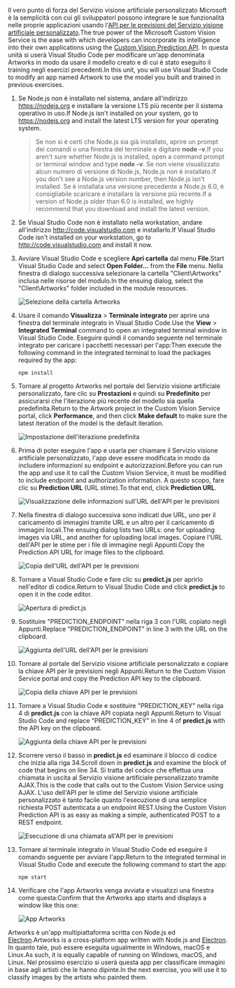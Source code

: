 <span data-ttu-id="60058-101">Il vero punto di forza del Servizio visione artificiale personalizzato Microsoft è la semplicità con cui gli sviluppatori possono integrare le sue funzionalità nelle proprie applicazioni usando l'[API per le previsioni del Servizio visione artificiale personalizzato](https://southcentralus.dev.cognitive.microsoft.com/docs/services/eb68250e4e954d9bae0c2650db79c653/operations/58acd3c1ef062f0344a42814).</span><span class="sxs-lookup"><span data-stu-id="60058-101">The true power of the Microsoft Custom Vision Service is the ease with which developers can incorporate its intelligence into their own applications using the [Custom Vision Prediction API](https://southcentralus.dev.cognitive.microsoft.com/docs/services/eb68250e4e954d9bae0c2650db79c653/operations/58acd3c1ef062f0344a42814).</span></span> <span data-ttu-id="60058-102">In questa unità si userà Visual Studio Code per modificare un'app denominata Artworks in modo da usare il modello creato e di cui è stato eseguito il training negli esercizi precedenti.</span><span class="sxs-lookup"><span data-stu-id="60058-102">In this unit, you will use Visual Studio Code to modify an app named Artwork to use the model you built and trained in previous exercises.</span></span>

1. <span data-ttu-id="60058-103">Se Node.js non è installato nel sistema, andare all'indirizzo https://nodejs.org e installare la versione LTS più recente per il sistema operativo in uso.</span><span class="sxs-lookup"><span data-stu-id="60058-103">If Node.js isn't installed on your system, go to https://nodejs.org and install the latest LTS version for your operating system.</span></span>

   > <span data-ttu-id="60058-104">Se non si è certi che Node.js sia già installato, aprire un prompt dei comandi o una finestra del terminale e digitare **node -v**.</span><span class="sxs-lookup"><span data-stu-id="60058-104">If you aren't sure whether Node.js is installed, open a command prompt or terminal window and type **node -v**.</span></span> <span data-ttu-id="60058-105">Se non viene visualizzato alcun numero di versione di Node.js, Node.js non è installato.</span><span class="sxs-lookup"><span data-stu-id="60058-105">If you don't see a Node.js version number, then Node.js isn't installed.</span></span> <span data-ttu-id="60058-106">Se è installata una versione precedente a Node.js 6.0, è consigliabile scaricare e installare la versione più recente.</span><span class="sxs-lookup"><span data-stu-id="60058-106">If a version of Node.js older than 6.0 is installed, we highly recommend that you download and install the latest version.</span></span>

1. <span data-ttu-id="60058-107">Se Visual Studio Code non è installato nella workstation, andare all'indirizzo http://code.visualstudio.com e installarlo.</span><span class="sxs-lookup"><span data-stu-id="60058-107">If Visual Studio Code isn't installed on your workstation, go to http://code.visualstudio.com and install it now.</span></span>

1. <span data-ttu-id="60058-108">Avviare Visual Studio Code e scegliere **Apri cartella** dal menu **File**.</span><span class="sxs-lookup"><span data-stu-id="60058-108">Start Visual Studio Code and select **Open Folder...** from the **File** menu.</span></span> <span data-ttu-id="60058-109">Nella finestra di dialogo successiva selezionare la cartella "Client\Artworks" inclusa nelle risorse del modulo.</span><span class="sxs-lookup"><span data-stu-id="60058-109">In the ensuing dialog, select the "Client\Artworks" folder included in the module resources.</span></span>

    ![Selezione della cartella Artworks](../media/5-fe-select-folder.png)

1. <span data-ttu-id="60058-111">Usare il comando **Visualizza** > **Terminale integrato** per aprire una finestra del terminale integrato in Visual Studio Code.</span><span class="sxs-lookup"><span data-stu-id="60058-111">Use the **View** > **Integrated Terminal** command to open an integrated terminal window in Visual Studio Code.</span></span> <span data-ttu-id="60058-112">Eseguire quindi il comando seguente nel terminale integrato per caricare i pacchetti necessari per l'app:</span><span class="sxs-lookup"><span data-stu-id="60058-112">Then execute the following command in the integrated terminal to load the packages required by the app:</span></span>

    ```
    npm install
    ```

1. <span data-ttu-id="60058-113">Tornare al progetto Artworks nel portale del Servizio visione artificiale personalizzato, fare clic su **Prestazioni** e quindi su **Predefinito** per assicurarsi che l'iterazione più recente del modello sia quella predefinita.</span><span class="sxs-lookup"><span data-stu-id="60058-113">Return to the Artwork project in the Custom Vision Service portal, click **Performance**, and then click **Make default** to make sure the latest iteration of the model is the default iteration.</span></span>

    ![Impostazione dell'iterazione predefinita](../media/5-portal-make-default.png)

1. <span data-ttu-id="60058-115">Prima di poter eseguire l'app e usarla per chiamare il Servizio visione artificiale personalizzato, l'app deve essere modificata in modo da includere informazioni su endpoint e autorizzazioni.</span><span class="sxs-lookup"><span data-stu-id="60058-115">Before you can run the app and use it to call the Custom Vision Service, it must be modified to include endpoint and authorization information.</span></span> <span data-ttu-id="60058-116">A questo scopo, fare clic su **Prediction URL** (URL stime).</span><span class="sxs-lookup"><span data-stu-id="60058-116">To that end, click **Prediction URL**.</span></span>

    ![Visualizzazione delle informazioni sull'URL dell'API per le previsioni](../media/5-portal-prediction-url.png)

1. <span data-ttu-id="60058-118">Nella finestra di dialogo successiva sono indicati due URL, uno per il caricamento di immagini tramite URL e un altro per il caricamento di immagini locali.</span><span class="sxs-lookup"><span data-stu-id="60058-118">The ensuing dialog lists two URLs: one for uploading images via URL, and another for uploading local images.</span></span> <span data-ttu-id="60058-119">Copiare l'URL dell'API per le stime per i file di immagine negli Appunti.</span><span class="sxs-lookup"><span data-stu-id="60058-119">Copy the Prediction API URL for image files to the clipboard.</span></span>

    ![Copia dell'URL dell'API per le previsioni](../media/5-copy-prediction-url.png)

1. <span data-ttu-id="60058-121">Tornare a Visual Studio Code e fare clic su **predict.js** per aprirlo nell'editor di codice.</span><span class="sxs-lookup"><span data-stu-id="60058-121">Return to Visual Studio Code and click **predict.js** to open it in the code editor.</span></span>

    ![Apertura di predict.js](../media/5-vs-predict-file.png)

1. <span data-ttu-id="60058-123">Sostituire "PREDICTION_ENDPOINT" nella riga 3 con l'URL copiato negli Appunti.</span><span class="sxs-lookup"><span data-stu-id="60058-123">Replace "PREDICTION_ENDPOINT" in line 3 with the URL on the clipboard.</span></span>

    ![Aggiunta dell'URL dell'API per le previsioni](../media/5-vs-prediction-endpoint.png)

1. <span data-ttu-id="60058-125">Tornare al portale del Servizio visione artificiale personalizzato e copiare la chiave API per le previsioni negli Appunti.</span><span class="sxs-lookup"><span data-stu-id="60058-125">Return to the Custom Vision Service portal and copy the Prediction API key to the clipboard.</span></span>

    ![Copia della chiave API per le previsioni](../media/5-copy-prediction-key.png)

1. <span data-ttu-id="60058-127">Tornare a Visual Studio Code e sostituire "PREDICTION_KEY" nella riga 4 di **predict.js** con la chiave API copiata negli Appunti.</span><span class="sxs-lookup"><span data-stu-id="60058-127">Return to Visual Studio Code and replace "PREDICTION_KEY" in line 4 of **predict.js** with the API key on the clipboard.</span></span>

    ![Aggiunta della chiave API per le previsioni](../media/5-vs-prediction-key.png)

1. <span data-ttu-id="60058-129">Scorrere verso il basso in **predict.js** ed esaminare il blocco di codice che inizia alla riga 34.</span><span class="sxs-lookup"><span data-stu-id="60058-129">Scroll down in **predict.js** and examine the block of code that begins on line 34.</span></span> <span data-ttu-id="60058-130">Si tratta del codice che effettua una chiamata in uscita al Servizio visione artificiale personalizzato tramite AJAX.</span><span class="sxs-lookup"><span data-stu-id="60058-130">This is the code that calls out to the Custom Vision Service using AJAX.</span></span> <span data-ttu-id="60058-131">L'uso dell'API per le stime del Servizio visione artificiale personalizzato è tanto facile quanto l'esecuzione di una semplice richiesta POST autenticata a un endpoint REST.</span><span class="sxs-lookup"><span data-stu-id="60058-131">Using the Custom Vision Prediction API is as easy as making a simple, authenticated POST to a REST endpoint.</span></span>

    ![Esecuzione di una chiamata all'API per le previsioni](../media/5-vs-code-block.png)

1. <span data-ttu-id="60058-133">Tornare al terminale integrato in Visual Studio Code ed eseguire il comando seguente per avviare l'app:</span><span class="sxs-lookup"><span data-stu-id="60058-133">Return to the integrated terminal in Visual Studio Code and execute the following command to start the app:</span></span>

    ```
    npm start
    ```

1. <span data-ttu-id="60058-134">Verificare che l'app Artworks venga avviata e visualizzi una finestra come questa:</span><span class="sxs-lookup"><span data-stu-id="60058-134">Confirm that the Artworks app starts and displays a window like this one:</span></span>

    ![App Artworks](../media/5-app-startup.png)

<span data-ttu-id="60058-136">Artworks è un'app multipiattaforma scritta con Node.js ed [Electron](https://electron.atom.io/).</span><span class="sxs-lookup"><span data-stu-id="60058-136">Artworks is a cross-platform app written with Node.js and [Electron](https://electron.atom.io/).</span></span> <span data-ttu-id="60058-137">In quanto tale, può essere eseguita ugualmente in Windows, macOS e Linux.</span><span class="sxs-lookup"><span data-stu-id="60058-137">As such, it is equally capable of running on Windows, macOS, and Linux.</span></span> <span data-ttu-id="60058-138">Nel prossimo esercizio si userà questa app per classificare immagini in base agli artisti che le hanno dipinte.</span><span class="sxs-lookup"><span data-stu-id="60058-138">In the next exercise, you will use it to classify images by the artists who painted them.</span></span>